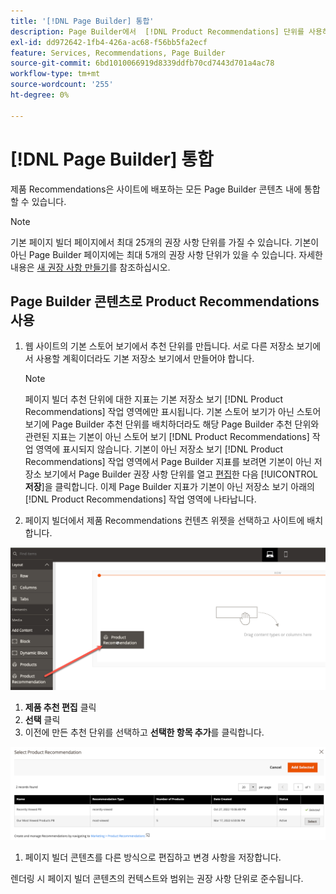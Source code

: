 ```yaml
---
title: '[!DNL Page Builder] 통합'
description: Page Builder에서  [!DNL Product Recommendations] 단위를 사용하는 방법을 알아봅니다.
exl-id: dd972642-1fb4-426a-ac68-f56bb5fa2ecf
feature: Services, Recommendations, Page Builder
source-git-commit: 6bd1010066919d8339ddfb70cd7443d701a4ac78
workflow-type: tm+mt
source-wordcount: '255'
ht-degree: 0%

---
```


# [!DNL Page Builder] 통합

제품 Recommendations은 사이트에 배포하는 모든 Page Builder 콘텐츠 내에 통합할 수 있습니다.

>[!NOTE]
>
> 기본 페이지 빌더 페이지에서 최대 25개의 권장 사항 단위를 가질 수 있습니다. 기본이 아닌 Page Builder 페이지에는 최대 5개의 권장 사항 단위가 있을 수 있습니다. 자세한 내용은 [새 권장 사항 만들기](create.md)를 참조하십시오.

## Page Builder 콘텐츠로 Product Recommendations 사용

1. 웹 사이트의 기본 스토어 보기에서 추천 단위를 만듭니다. 서로 다른 저장소 보기에서 사용할 계획이더라도 기본 저장소 보기에서 만들어야 합니다.

   >[!NOTE]
   >
   >페이지 빌더 추천 단위에 대한 지표는 기본 저장소 보기 [!DNL Product Recommendations] 작업 영역에만 표시됩니다. 기본 스토어 보기가 아닌 스토어 보기에 Page Builder 추천 단위를 배치하더라도 해당 Page Builder 추천 단위와 관련된 지표는 기본이 아닌 스토어 보기 [!DNL Product Recommendations] 작업 영역에 표시되지 않습니다. 기본이 아닌 저장소 보기 [!DNL Product Recommendations] 작업 영역에서 Page Builder 지표를 보려면 기본이 아닌 저장소 보기에서 Page Builder 권장 사항 단위를 열고 [편집](edit.md)한 다음 [!UICONTROL **저장**]&#x200B;을 클릭합니다. 이제 Page Builder 지표가 기본이 아닌 저장소 보기 아래의 [!DNL Product Recommendations] 작업 영역에 나타납니다.

1. 페이지 빌더에서 제품 Recommendations 컨텐츠 위젯을 선택하고 사이트에 배치합니다.

![추천 단위 삽입](assets/pb-insert.png)

1. **제품 추천 편집** 클릭
1. **선택** 클릭
1. 이전에 만든 추천 단위를 선택하고 **선택한 항목 추가**&#x200B;를 클릭합니다.

![추천 단위 삽입](assets/pb-select.png)

1. 페이지 빌더 콘텐츠를 다른 방식으로 편집하고 변경 사항을 저장합니다.

렌더링 시 페이지 빌더 콘텐츠의 컨텍스트와 범위는 권장 사항 단위로 준수됩니다.

